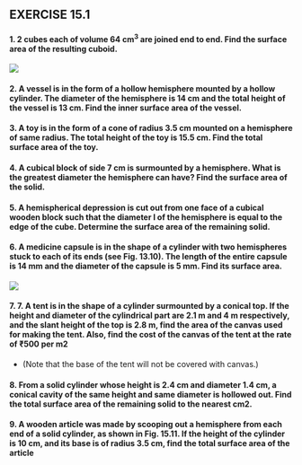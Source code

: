 ## EXERCISE 15.1
#### 1. 2 cubes each of volume 64 cm<sup>3</sup> are joined end to end. Find the surface area of the resulting cuboid.
[![](https://img.youtube.com/vi/c9VW43sN4do/0.jpg)](https://www.youtube.com/watch?v=c9VW43sN4do)
#### 2. A vessel is in the form of a hollow hemisphere mounted by a hollow cylinder. The diameter of the hemisphere is 14 cm and the total height of the vessel is 13 cm. Find the inner surface area of the vessel.
#### 3. A toy is in the form of a cone of radius 3.5 cm mounted on a hemisphere of same radius. The total height of the toy is 15.5 cm. Find the total surface area of the toy.
#### 4. A cubical block of side 7 cm is surmounted by a hemisphere. What is the greatest diameter the hemisphere can have? Find the surface area of the solid.
#### 5. A hemispherical depression is cut out from one face of a cubical wooden block such that the diameter l of the hemisphere is equal to the edge of the cube. Determine the surface area of the remaining solid.
#### 6. A medicine capsule is in the shape of a cylinder with two hemispheres stuck to each of its ends (see Fig. 13.10). The length of the entire capsule is 14 mm and the diameter of the capsule is 5 mm. Find its surface area.
[![](https://img.youtube.com/vi/yvk5isgn4Z4/0.jpg)](https://www.youtube.com/watch?v=yvk5isgn4Z4)
#### 7. 7. A tent is in the shape of a cylinder surmounted by a conical top. If the height and diameter of the cylindrical part are 2.1 m and 4 m respectively, and the slant height of the top is 2.8 m, find the area of the canvas used for making the tent. Also, find the cost of the canvas of the tent at the rate of ₹500 per m2
* (Note that the base of the tent will not be covered with canvas.)
#### 8. From a solid cylinder whose height is 2.4 cm and diameter 1.4 cm, a conical cavity of the same height and same diameter is hollowed out. Find the total surface area of the remaining solid to the nearest cm2.
#### 9. A wooden article was made by scooping out a hemisphere from each end of a solid cylinder, as shown in Fig. 15.11. If the height of the cylinder is 10 cm, and its base is of radius 3.5 cm, find the total surface area of the article
